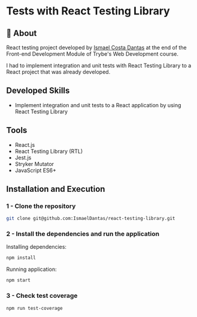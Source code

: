 # Tests with React Testing Library

## :page_with_curl: About

React testing project developed by [Ismael Costa Dantas](https://www.linkedin.com/in/ismaeldantas/) at the end of the Front-end Development Module of Trybe's Web Development course.

I had to implement integration and unit tests with React Testing Library to a React project that was already developed.

## Developed Skills

* Implement integration and unit tests to a React application by using React Testing Library

## Tools

* React.js
* React Testing Library (RTL)
* Jest.js
* Stryker Mutator
* JavaScript ES6+

## Installation and Execution

### 1 - Clone the repository
```sh
git clone git@github.com:IsmaelDantas/react-testing-library.git
```
### 2 - Install the dependencies and run the application

Installing dependencies:
```sh
npm install
```

Running application:
```sh
npm start
```

### 3 - Check test coverage
```sh
npm run test-coverage
```
